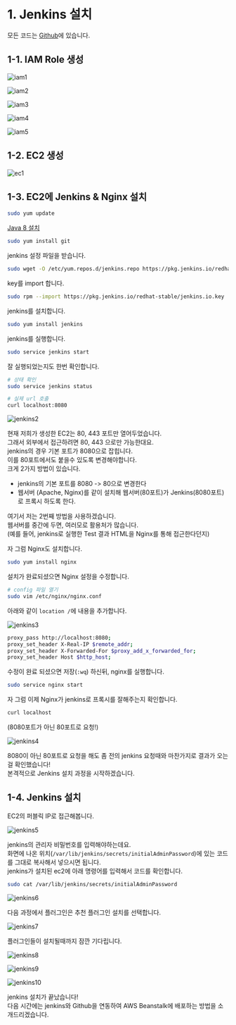 # 1. Jenkins 설치

모든 코드는 [Github](https://github.com/jojoldu/jenkins-beanstalk-multi-module)에 있습니다.


## 1-1. IAM Role 생성

![iam1](./images/iam1.png)

![iam2](./images/iam2.png)

![iam3](./images/iam3.png)

![iam4](./images/iam4.png)

![iam5](./images/iam5.png)

## 1-2. EC2 생성

![ec1](./images/ec1.png)

## 1-3. EC2에 Jenkins & Nginx 설치

```bash
sudo yum update
```

[Java 8 설치](http://jojoldu.tistory.com/261)

```bash
sudo yum install git
```

jenkins 설정 파일을 받습니다.

```bash
sudo wget -O /etc/yum.repos.d/jenkins.repo https://pkg.jenkins.io/redhat-stable/jenkins.repo
```

key를 import 합니다.

```bash
sudo rpm --import https://pkg.jenkins.io/redhat-stable/jenkins.io.key
```

jenkins를 설치합니다.

```bash
sudo yum install jenkins
```

jenkins를 실행합니다.

```bash
sudo service jenkins start
```

잘 실행되었는지도 한번 확인합니다.

```bash
# 상태 확인
sudo service jenkins status

# 실제 url 호출
curl localhost:8080
```

![jenkins2](./images/jenkins2.png)

현재 저희가 생성한 EC2는 80, 443 포트만 열어두었습니다.  
그래서 외부에서 접근하려면 80, 443 으로만 가능한대요.  
jenkins의 경우 기본 포트가 8080으로 잡힙니다.  
이를 80포트에서도 붙을수 있도록 변경해야합니다.  
크게 2가지 방법이 있습니다.

* jenkins의 기본 포트를 8080 -> 80으로 변경한다
* 웹서버 (Apache, Nginx)를 같이 설치해 웹서버(80포트)가 Jenkins(8080포트)로 프록시 하도록 한다.

여기서 저는 2번째 방법을 사용하겠습니다.  
웹서버를 중간에 두면, 여러모로 활용처가 많습니다.  
(예를 들어, jenkins로 실행한 Test 결과 HTML을 Nginx를 통해 접근한다던지)  
  
자 그럼 Nginx도 설치합니다.

```bash
sudo yum install nginx
```

설치가 완료되셨으면 Nginx 설정을 수정합니다.

```bash
# config 파일 열기
sudo vim /etc/nginx/nginx.conf
```

아래와 같이 ```location /```에 내용을 추가합니다.

![jenkins3](./images/jenkins3.png)

```bash
proxy_pass http://localhost:8080;
proxy_set_header X-Real-IP $remote_addr;
proxy_set_header X-Forwarded-For $proxy_add_x_forwarded_for;
proxy_set_header Host $http_host;
```

수정이 완료 되셨으면 저장(```:wq```) 하신뒤, nginx를 실행합니다.

```bash
sudo service nginx start
```

자 그럼 이제 Nginx가 jenkins로 프록시를 잘해주는지 확인합니다.

```bash
curl localhost
```

(8080포트가 아닌 80포트로 요청!)

![jenkins4](./images/jenkins4.png)

8080이 아닌 80포트로 요청을 해도 좀 전의 jenkins 요청때와 마찬가지로 결과가 오는걸 확인했습니다!  
본격적으로 Jenkins 설치 과정을 시작하겠습니다.

## 1-4. Jenkins 설치

EC2의 퍼블릭 IP로 접근해봅니다.

![jenkins5](./images/jenkins5.png)

jenkins의 관리자 비밀번호를 입력해야하는데요.  
화면에 나온 위치(```/var/lib/jenkins/secrets/initialAdminPassword```)에 있는 코드를 그대로 복사해서 넣으시면 됩니다.  
jenkins가 설치된 ec2에 아래 명령어를 입력해서 코드를 확인합니다.

```bash
sudo cat /var/lib/jenkins/secrets/initialAdminPassword
```

![jenkins6](./images/jenkins6.png)

다음 과정에서 플러그인은 추천 플러그인 설치를 선택합니다.

![jenkins7](./images/jenkins7.png)

플러그인들이 설치될때까지 잠깐 기다립니다.

![jenkins8](./images/jenkins8.png)

![jenkins9](./images/jenkins9.png)

![jenkins10](./images/jenkins10.png)

jenkins 설치가 끝났습니다!  
다음 시간에는 jenkins와 Github을 연동하여 AWS Beanstalk에 배포하는 방법을 소개드리겠습니다.

